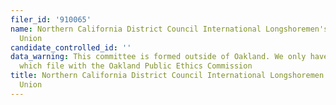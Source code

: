 ```yaml
---
filer_id: '910065'
name: Northern California District Council International Longshoremen's and Warehouse
  Union
candidate_controlled_id: ''
data_warning: This committee is formed outside of Oakland. We only have data on committees
  which file with the Oakland Public Ethics Commission
title: Northern California District Council International Longshoremen's and Warehouse
  Union
---
```

